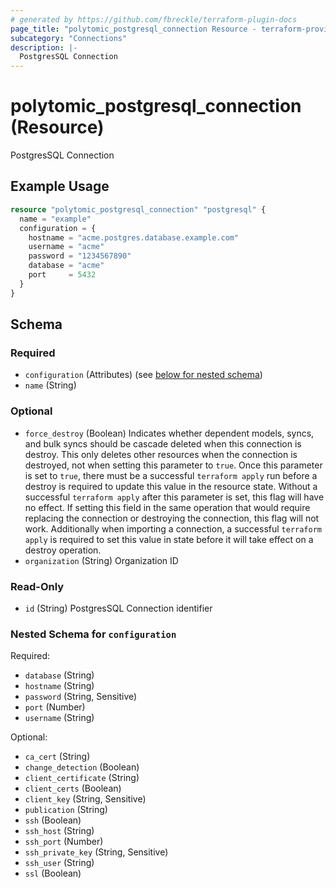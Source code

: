 ```yaml
---
# generated by https://github.com/fbreckle/terraform-plugin-docs
page_title: "polytomic_postgresql_connection Resource - terraform-provider-polytomic"
subcategory: "Connections"
description: |-
  PostgresSQL Connection
---
```


# polytomic_postgresql_connection (Resource)

PostgresSQL Connection

## Example Usage

```terraform
resource "polytomic_postgresql_connection" "postgresql" {
  name = "example"
  configuration = {
    hostname = "acme.postgres.database.example.com"
    username = "acme"
    password = "1234567890"
    database = "acme"
    port     = 5432
  }
}
```

<!-- schema generated by tfplugindocs -->
## Schema

### Required

- `configuration` (Attributes) (see [below for nested schema](#nestedatt--configuration))
- `name` (String)

### Optional

- `force_destroy` (Boolean) Indicates whether dependent models, syncs, and bulk syncs should be cascade deleted when this connection is destroy. This only deletes other resources when the connection is destroyed, not when setting this parameter to `true`. Once this parameter is set to `true`, there must be a successful `terraform apply` run before a destroy is required to update this value in the resource state. Without a successful `terraform apply` after this parameter is set, this flag will have no effect. If setting this field in the same operation that would require replacing the connection or destroying the connection, this flag will not work. Additionally when importing a connection, a successful `terraform apply` is required to set this value in state before it will take effect on a destroy operation.
- `organization` (String) Organization ID

### Read-Only

- `id` (String) PostgresSQL Connection identifier

<a id="nestedatt--configuration"></a>
### Nested Schema for `configuration`

Required:

- `database` (String)
- `hostname` (String)
- `password` (String, Sensitive)
- `port` (Number)
- `username` (String)

Optional:

- `ca_cert` (String)
- `change_detection` (Boolean)
- `client_certificate` (String)
- `client_certs` (Boolean)
- `client_key` (String, Sensitive)
- `publication` (String)
- `ssh` (Boolean)
- `ssh_host` (String)
- `ssh_port` (Number)
- `ssh_private_key` (String, Sensitive)
- `ssh_user` (String)
- `ssl` (Boolean)


